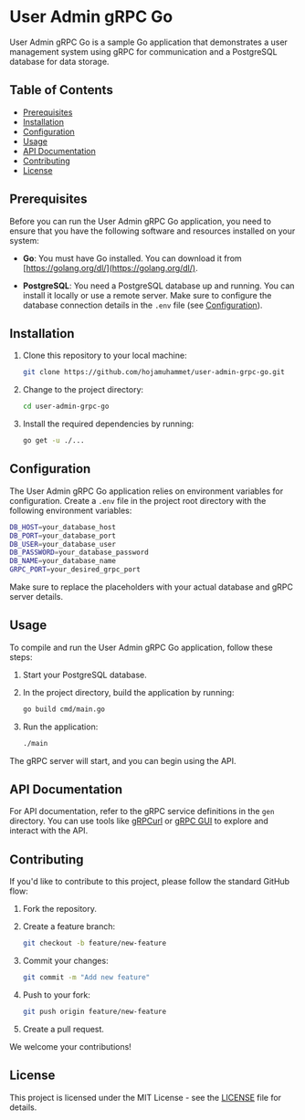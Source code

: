 # User Admin gRPC Go

User Admin gRPC Go is a sample Go application that demonstrates a user management system using gRPC for communication and a PostgreSQL database for data storage.

## Table of Contents

- [Prerequisites](#prerequisites)
- [Installation](#installation)
- [Configuration](#configuration)
- [Usage](#usage)
- [API Documentation](#api-documentation)
- [Contributing](#contributing)
- [License](#license)

## Prerequisites

Before you can run the User Admin gRPC Go application, you need to ensure that you have the following software and resources installed on your system:

- **Go**: You must have Go installed. You can download it from [https://golang.org/dl/](https://golang.org/dl/).

- **PostgreSQL**: You need a PostgreSQL database up and running. You can install it locally or use a remote server. Make sure to configure the database connection details in the `.env` file (see [Configuration](#configuration)).

## Installation

1. Clone this repository to your local machine:

   ```bash
   git clone https://github.com/hojamuhammet/user-admin-grpc-go.git
   ```

2. Change to the project directory:

   ```bash
   cd user-admin-grpc-go
   ```

3. Install the required dependencies by running:

   ```bash
   go get -u ./...
   ```

## Configuration

The User Admin gRPC Go application relies on environment variables for configuration. Create a `.env` file in the project root directory with the following environment variables:

```bash
DB_HOST=your_database_host
DB_PORT=your_database_port
DB_USER=your_database_user
DB_PASSWORD=your_database_password
DB_NAME=your_database_name
GRPC_PORT=your_desired_grpc_port
```

Make sure to replace the placeholders with your actual database and gRPC server details.

## Usage

To compile and run the User Admin gRPC Go application, follow these steps:

1. Start your PostgreSQL database.

2. In the project directory, build the application by running:

   ```bash
   go build cmd/main.go
   ```

3. Run the application:

   ```bash
   ./main
   ```

The gRPC server will start, and you can begin using the API.

## API Documentation

For API documentation, refer to the gRPC service definitions in the `gen` directory. You can use tools like [gRPCurl](https://github.com/fullstorydev/grpcurl) or [gRPC GUI](https://github.com/fullstorydev/grpcui) to explore and interact with the API.

## Contributing

If you'd like to contribute to this project, please follow the standard GitHub flow:

1. Fork the repository.

2. Create a feature branch:

   ```bash
   git checkout -b feature/new-feature
   ```

3. Commit your changes:

   ```bash
   git commit -m "Add new feature"
   ```

4. Push to your fork:

   ```bash
   git push origin feature/new-feature
   ```

5. Create a pull request.

We welcome your contributions!

## License

This project is licensed under the MIT License - see the [LICENSE](LICENSE) file for details.
```
